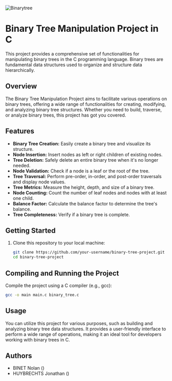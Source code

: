 ![Binarytree](https://image.noelshack.com/fichiers/2024/02/1/1704711654-dall-e-2024-01-08-12-00-13-a-vintage-style-photograph-featuring-an-old-fashioned-computer-on-a-wooden-desk-the-computer-screen-displays-a-binary-tree-data-structure-with-clear.jpg)

# Binary Tree Manipulation Project in C

This project provides a comprehensive set of functionalities for manipulating binary trees in the C programming language. Binary trees are fundamental data structures used to organize and structure data hierarchically.

## Overview

The Binary Tree Manipulation Project aims to facilitate various operations on binary trees, offering a wide range of functionalities for creating, modifying, and analyzing binary tree structures. Whether you need to build, traverse, or analyze binary trees, this project has got you covered.

## Features

- **Binary Tree Creation:** Easily create a binary tree and visualize its structure.
- **Node Insertion:** Insert nodes as left or right children of existing nodes.
- **Tree Deletion:** Safely delete an entire binary tree when it's no longer needed.
- **Node Validation:** Check if a node is a leaf or the root of the tree.
- **Tree Traversal:** Perform pre-order, in-order, and post-order traversals and display node values.
- **Tree Metrics:** Measure the height, depth, and size of a binary tree.
- **Node Counting:** Count the number of leaf nodes and nodes with at least one child.
- **Balance Factor:** Calculate the balance factor to determine the tree's balance.
- **Tree Completeness:** Verify if a binary tree is complete.

## Getting Started

1. Clone this repository to your local machine:

   ```bash
   git clone https://github.com/your-username/binary-tree-project.git
   cd binary-tree-project

## Compiling and Running the Project

Compile the project using a C compiler (e.g., gcc):

```bash
gcc -o main main.c binary_tree.c
```

## Usage

You can utilize this project for various purposes, such as building and analyzing binary tree data structures. It provides a user-friendly interface to perform a wide range of operations, making it an ideal tool for developers working with binary trees in C.

## Authors

- BINET Nolan ()
- HUYBRECHTS Jonathan ()


